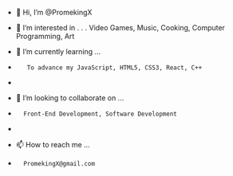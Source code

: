 - 👋 Hi, I’m @PromekingX
- 👀 I’m interested in . . . 
      Video Games, Music, Cooking, Computer Programming, Art
    
- 🌱 I’m currently learning ...
-        To advance my JavaScript, HTML5, CSS3, React, C++
-        
- 💞️ I’m looking to collaborate on ...
-       Front-End Development, Software Development
-       
- 📫 How to reach me ...
-       PromekingX@gmail.com 

<!---
PromekingX/PromekingX is a ✨ special ✨ repository because its `README.md` (this file) appears on your GitHub profile.
You can click the Preview link to take a look at your changes.
--->
